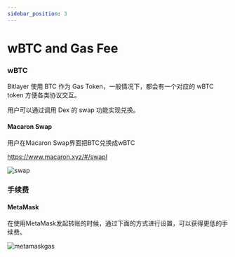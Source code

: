 ```yaml
---
sidebar_position: 3
---
```


# wBTC and Gas Fee

### wBTC

Bitlayer 使用 BTC 作为 Gas Token，一般情况下，都会有一个对应的 wBTC token 方便各类协议交互。

用户可以通过调用 Dex 的 swap 功能实现兑换。

#### Macaron Swap

用户在Macaron Swap界面把BTC兑换成wBTC

https://www.macaron.xyz/#/swapl

![swap](/img/faqs/macaron-btc-wbtc-swap.jpg)

### 手续费

#### MetaMask

在使用MetaMask发起转账的时候，通过下面的方式进行设置，可以获得更低的手续费。

![metamaskgas](</img/BitlayerNetwork/metamaskgas.png>)
